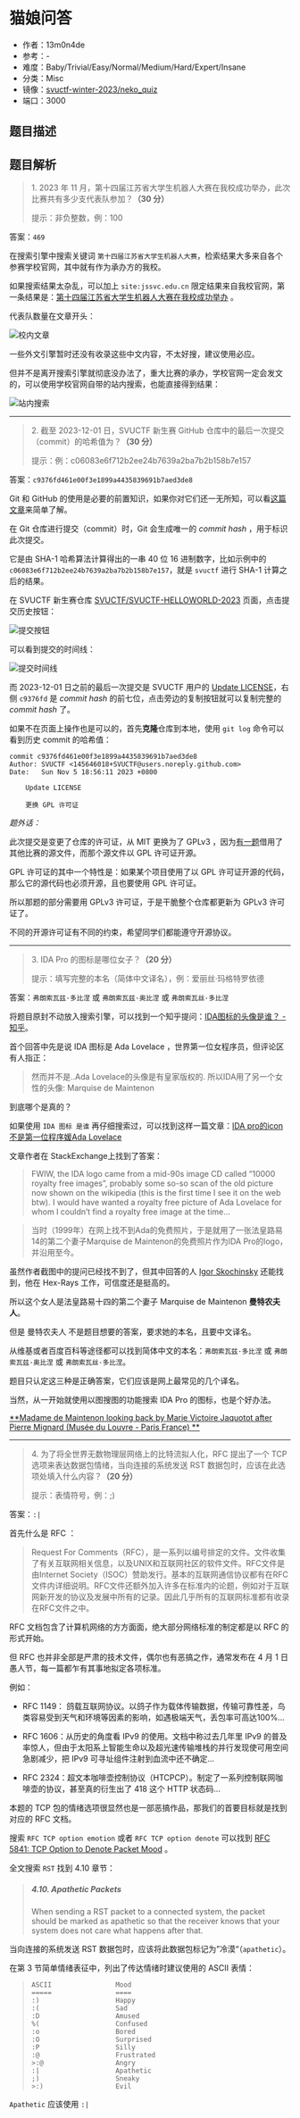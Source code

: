 # 猫娘问答

- 作者：13m0n4de
- 参考：-
- 难度：Baby/Trivial/Easy/Normal/Medium/Hard/Expert/Insane
- 分类：Misc
- 镜像：[svuctf-winter-2023/neko_quiz](https://ghcr.io/svuctf/svuctf-winter-2023/neko_quiz)
- 端口：3000

## 题目描述

<description>

## 题目解析

> 1\. 2023 年 11 月，第十四届江苏省大学生机器人大赛在我校成功举办，此次比赛共有多少支代表队参加？**（30 分）**
>
> 提示：非负整数，例：100

答案：`469`

在搜索引擎中搜索关键词 `第十四届江苏省大学生机器人大赛`，检索结果大多来自各个参赛学校官网，其中就有作为承办方的我校。

如果搜索结果太杂乱，可以加上 `site:jssvc.edu.cn` 限定结果来自我校官网，第一条结果是：[第十四届江苏省大学生机器人大赛在我校成功举办](https://www.jssvc.edu.cn/xww/xxyw/202311/t20231108_263299.shtml) 。

代表队数量在文章开头：

![校内文章](writeup/%E6%A0%A1%E5%86%85%E6%96%87%E7%AB%A0.png)

一些外文引擎暂时还没有收录这些中文内容，不太好搜，建议使用必应。

但并不是离开搜索引擎就彻底没办法了，重大比赛的承办，学校官网一定会发文的，可以使用学校官网自带的站内搜索，也能直接得到结果：

![站内搜索](writeup/%E7%AB%99%E5%86%85%E6%90%9C%E7%B4%A2.png)

______________________________________________________________________

> 2\. 截至 2023-12-01 日，SVUCTF 新生赛 GitHub 仓库中的最后一次提交（commit）的哈希值为？**（30 分）**
>
> 提示：例：c06083e6f712b2ee24b7639a2ba7b2b158b7e157

答案：`c9376fd461e00f3e1899a4435839691b7aed3de8`

Git 和 GitHub 的使用是必要的前置知识，如果你对它们还一无所知，可以看[这篇文章](https://www.freecodecamp.org/chinese/news/git-and-github-for-beginners/)来简单了解。

在 Git 仓库进行提交（commit）时，Git 会生成唯一的 *commit hash* ，用于标识此次提交。

它是由 SHA-1 哈希算法计算得出的一串 40 位 16 进制数字，比如示例中的 `c06083e6f712b2ee24b7639a2ba7b2b158b7e157`，就是 `svuctf` 进行 SHA-1 计算之后的结果。

在 SVUCTF 新生赛仓库 [SVUCTF/SVUCTF-HELLOWORLD-2023](https://github.com/SVUCTF/SVUCTF-HELLOWORLD-2023) 页面，点击提交历史按钮：

![提交按钮](writeup/%E6%8F%90%E4%BA%A4%E6%8C%89%E9%92%AE.png)

可以看到提交的时间线：

![提交时间线](writeup/%E6%8F%90%E4%BA%A4%E6%97%B6%E9%97%B4%E7%BA%BF.png)

而 2023-12-01 日之前的最后一次提交是 SVUCTF 用户的 [Update LICENSE](https://github.com/SVUCTF/SVUCTF-HELLOWORLD-2023/commit/c9376fd461e00f3e1899a4435839691b7aed3de8)，右侧 `c9376fd` 是 *commit hash* 的前七位，点击旁边的复制按钮就可以复制完整的 *commit hash* 了。

如果不在页面上操作也是可以的，首先**克隆**仓库到本地，使用 `git log` 命令可以看到历史 commit 的哈希值：

```
commit c9376fd461e00f3e1899a4435839691b7aed3de8
Author: SVUCTF <145646018+SVUCTF@users.noreply.github.com>
Date:   Sun Nov 5 18:56:11 2023 +0800

    Update LICENSE

    更换 GPL 许可证
```

*题外话：*

此次提交是变更了仓库的许可证，从 MIT 更换为了 GPLv3 ，因为[有一题](https://github.com/SVUCTF/SVUCTF-HELLOWORLD-2023/tree/main/challenges/web/missile_trail)借用了其他比赛的源文件，而那个源文件以 GPL 许可证开源。

GPL 许可证的其中一个特性是：如果某个项目使用了以 GPL 许可证开源的代码，那么它的源代码也必须开源，且也要使用 GPL 许可证。

所以那题的部分需要用 GPLv3 许可证，于是干脆整个仓库都更新为 GPLv3 许可证了。

不同的开源许可证有不同的约束，希望同学们都能遵守开源协议。

______________________________________________________________________

> 3\. IDA Pro 的图标是哪位女子？**（20 分）**
>
> 提示：填写完整的本名（简体中文译名），例：爱丽丝·玛格特罗依德

答案：`弗朗索瓦兹·多比涅` 或 `弗朗索瓦兹·奥比涅` 或 `弗朗索瓦丝·多比涅`

将题目原封不动放入搜索引擎，可以找到一个知乎提问：[IDA图标的头像是谁？ - 知乎](https://www.zhihu.com/question/41774725)。

首个回答中先是说 IDA 图标是 Ada Lovelace ，世界第一位女程序员，但评论区有人指正：

> 然而并不是..Ada Lovelace的头像是有皇家版权的. 所以IDA用了另一个女性的头像: Marquise de Maintenon

到底哪个是真的？

如果使用 `IDA 图标 是谁` 再仔细搜索过，可以找到这样一篇文章：[IDA pro的icon不是第一位程序媛Ada Lovelace](https://blog.airmole.cn/2018/02/20/IDA-pro%E7%9A%84icon%E4%B8%8D%E6%98%AF%E7%AC%AC%E4%B8%80%E4%BD%8D%E7%A8%8B%E5%BA%8F%E5%AA%9BAda-Lovelace/)

文章作者在 StackExchange上找到了答案：

> FWIW, the IDA logo came from a mid-90s image CD called “10000  royalty free images”, probably some so-so scan of the old picture now  shown on the wikipedia (this is the first time I see it on the web btw). I would have wanted a royalty free picture of Ada Lovelace for whom I  couldn’t find a royalty free image at the time…

> 当时（1999年）在网上找不到Ada的免费照片，于是就用了一张法皇路易14的第二个妻子Marquise de Maintenon的免费照片作为IDA Pro的logo，并沿用至今。

虽然作者截图中的提问已经找不到了，但其中回答的人 [Igor Skochinsky](https://stackexchange.com/users/185833/igor-skochinsky) 还能找到，他在 Hex-Rays 工作，可信度还是挺高的。

所以这个女人是法皇路易十四的第二个妻子 Marquise de Maintenon **曼特农夫人**。

但是 曼特农夫人 不是题目想要的答案，要求她的本名，且要中文译名。

从维基或者百度百科等途径都可以找到简体中文的本名：`弗朗索瓦兹·多比涅` 或 `弗朗索瓦兹·奥比涅` 或 `弗朗索瓦丝·多比涅`。

题目只认定这三种是正确答案，它们应该是网上最常见的几个译名。

当然，从一开始就使用以图搜图的功能搜索 IDA Pro 的图标，也是个好办法。

[\*\*Madame de Maintenon looking back by Marie Victoire Jaquotot after Pierre Mignard (Musée du Louvre - Paris France) \*\*](https://www.gogmsite.net/end_of_the_era_-_1684_to_17/subalbum_francoise_daubigne/madame-de-maintenon-looking.html)

______________________________________________________________________

> 4\. 为了将全世界无数物理层网络上的比特流拟人化，RFC 提出了一个 TCP 选项来表达数据包情绪，当向连接的系统发送 RST 数据包时，应该在此选项处填入什么内容？**（20 分）**
>
> 提示：表情符号，例：;)

答案：`:|`

首先什么是 RFC ：

> Request For  Comments（RFC），是一系列以编号排定的文件。文件收集了有关互联网相关信息，以及UNIX和互联网社区的软件文件。RFC文件是由Internet  Society（ISOC）赞助发行。基本的互联网通信协议都有在RFC文件内详细说明。RFC文件还额外加入许多在标准内的论题，例如对于互联网新开发的协议及发展中所有的记录。因此几乎所有的互联网标准都有收录在RFC文件之中。

RFC 文档包含了计算机网络的方方面面，绝大部分网络标准的制定都是以 RFC 的形式开始。

但 RFC 也并非全部是严肃的技术文件，偶尔也有恶搞之作，通常发布在 4 月 1 日愚人节，每一篇都乍有其事地拟定各项标准。

例如：

- RFC 1149： 鸽载互联网协议。以鸽子作为载体传输数据，传输可靠性差，鸟类容易受到天气和环境等因素的影响，如遇极端天气，丢包率可高达100%...

- RFC 1606：从历史的角度看 IPv9 的使用。文档中称过去几年里 IPv9 的普及率惊人，但由于太阳系上智能生命以及超光速传输堆栈的并行发现使可用空间急剧减少，把 IPv9 可寻址组件注射到血流中还不确定...

- RFC 2324：超文本咖啡壶控制协议（HTCPCP）。制定了一系列控制联网咖啡壶的协议，甚至真的衍生出了 418 这个 HTTP 状态码...

本题的 TCP 包的情绪选项很显然也是一部恶搞作品，那我们的首要目标就是找到对应的 RFC 文档。

搜索 `RFC TCP option emotion` 或者 `RFC TCP option denote` 可以找到 [RFC 5841: TCP Option to Denote Packet Mood](https://www.rfc-editor.org/rfc/rfc5841) 。

全文搜索 `RST` 找到 4.10 章节：

> ##### 4.10. Apathetic Packets
>
> When sending a RST packet to a connected system, the packet should be  marked as apathetic so that the receiver knows that your system does not care what happens after that.

当向连接的系统发送 RST 数据包时，应该将此数据包标记为”冷漠“（`apathetic`）。

在第 3 节简单情绪表征中，列出了传达情绪时建议使用的 ASCII 表情：

> ```
> ASCII                Mood
> =====                ====
> :)                   Happy
> :(                   Sad
> :D                   Amused
> %(                   Confused
> :o                   Bored
> :O                   Surprised
> :P                   Silly
> :@                   Frustrated
> >:@                  Angry
> :|                   Apathetic
> ;)                   Sneaky
> >:)                  Evil
> ```

`Apathetic` 应该使用 `:|`
